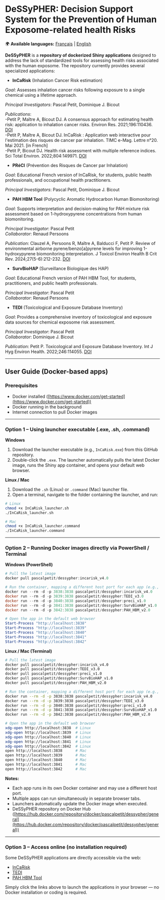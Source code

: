 # DeSSyPHER: Decision Support System for the Prevention of Human Exposome-related health Risks

🌍 **Available languages:** [Français](README_fr.md) | [English](README.md)


**DeSSyPHER** is a **repository of dockerized Shiny applications** designed to address the lack of standardized tools for assessing health risks associated with the human exposome. The repository currently provides several specialized applications:

- **InCaRisk** (Inhalation Cancer Risk estimation)

*Goal*: Assesses inhalation cancer risks following exposure to a single chemical using a lifetime approach.

*Principal Investigators*: Pascal Petit, Dominique J. Bicout  

*Publications*:  
-Petit P, Maître A, Bicout DJ. A consensus approach for estimating health risk: application to inhalation cancer risks. Environ Res. 2021;196:110436. [DOI](https://doi.org/10.1016/j.envres.2020.110436)  
-Petit P, Maître A, Bicout DJ. InCaRisk : Application web interactive pour l'estimation des risques de cancer par inhalation. TIMC e-Mag. Lettre n°20. Mai 2021. [in French]  
-Petit P, Bicout DJ. Health risk assessment with multiple reference indices. Sci Total Environ. 2022;804:149971. [DOI](https://doi.org/10.1016/j.scitotenv.2021.149971)  

- **PRéCI** (Prévention des Risques de Cancer par Inhalation)  

*Goal*: Educational French version of InCaRisk, for students, public health professionals, and occupational health practitioners.  

*Principal Investigators*: Pascal Petit, Dominique J. Bicout  

- **PAH HBM Tool** (Polycyclic Aromatic Hydrocarbon Human Biomonitoring)  

*Goal*: Supports interpretation and decision-making for PAH mixture risk assessment based on 1-hydroxypyrene concentrations from human biomonitoring.  

*Principal Investigator*: Pascal Petit  
*Collaborator*: Renaud Persoons  

*Publication*: Clauzel A, Persoons R, Maître A, Balducci F, Petit P. Review of environmental airborne pyrene/benzo[a]pyrene levels for improving 1-hydroxypyrene biomonitoring interpretation. J Toxicol Environ Health B Crit Rev. 2024;27(5-6):212-232. [DOI](https://doi.org/10.1080/10937404.2024.2362632)  

- **SurvBioHAP** (Surveillance Biologique des HAP)  

*Goal*: Educational French version of PAH HBM Tool, for students, practitioners, and public health professionals.  

*Principal Investigator*: Pascal Petit  
*Collaborator*: Renaud Persoons  

- **TEDI** (Toxicological and Exposure Database Inventory)  

*Goal*: Provides a comprehensive inventory of toxicological and exposure data sources for chemical exposome risk assessment.  

*Principal Investigator*: Pascal Petit  
*Collaborator*: Dominique J. Bicout  

*Publication*: Petit P. Toxicological and Exposure Database Inventory. Int J Hyg Environ Health. 2022;246:114055. [DOI](https://doi.org/10.1016/j.ijheh.2022.114055)  

---

## User Guide (Docker-based apps)

### Prerequisites
- Docker installed ([https://www.docker.com/get-started](https://www.docker.com/get-started))  
- Docker running in the background  
- Internet connection to pull Docker images  

---

### Option 1 – Using launcher executable (.exe, .sh, .command)

**Windows**  

1. Download the launcher executable (e.g., `InCaRisk.exe`) from this GitHub repository.  
2. Double-click the `.exe`. The launcher automatically pulls the latest Docker image, runs the Shiny app container, and opens your default web browser.  

**Linux / Mac**  

1. Download the `.sh` (Linux) or `.command` (Mac) launcher file.  
2. Open a terminal, navigate to the folder containing the launcher, and run:

```bash
# Linux
chmod +x InCaRisk_launcher.sh
./InCaRisk_launcher.sh

# Mac
chmod +x InCaRisk_launcher.command
./InCaRisk_launcher.command
```

---

### **Option 2 – Running Docker images directly via PowerShell / Terminal**  

**Windows (PowerShell)**  
```powershell
# Pull the latest image
docker pull pascalpetit/dessypher:incarisk_v4.0

# Run the container, mapping a different host port for each app (e.g., 3840) to container port 3838
docker run --rm -d -p 3838:3838 pascalpetit/dessypher:incarisk_v4.0
docker run --rm -d -p 3839:3838 pascalpetit/dessypher:TEDI_v3.0
docker run --rm -d -p 3840:3838 pascalpetit/dessypher:preci_v1.0
docker run --rm -d -p 3841:3838 pascalpetit/dessypher:SurvBioHAP_v1.0
docker run --rm -d -p 3842:3838 pascalpetit/dessypher:PAH_HBM_v2.0

# Open the app in the default web browser
Start-Process "http://localhost:3838"
Start-Process "http://localhost:3839"
Start-Process "http://localhost:3840"
Start-Process "http://localhost:3841"
Start-Process "http://localhost:3842"
```

**Linux / Mac (Terminal)**  
```bash
# Pull the latest image
docker pull pascalpetit/dessypher:incarisk_v4.0
docker pull pascalpetit/dessypher:TEDI_v3.0
docker pull pascalpetit/dessypher:preci_v1.0
docker pull pascalpetit/dessypher:SurvBioHAP_v1.0
docker pull pascalpetit/dessypher:PAH_HBM_v2.0

# Run the container, mapping a different host port for each app (e.g., 3840) to container port 3838
docker run --rm -d -p 3838:3838 pascalpetit/dessypher:incarisk_v4.0
docker run --rm -d -p 3839:3838 pascalpetit/dessypher:TEDI_v3.0
docker run --rm -d -p 3840:3838 pascalpetit/dessypher:preci_v1.0
docker run --rm -d -p 3841:3838 pascalpetit/dessypher:SurvBioHAP_v1.0
docker run --rm -d -p 3842:3838 pascalpetit/dessypher:PAH_HBM_v2.0

# Open the app in the default web browser
xdg-open http://localhost:3838  # Linux
xdg-open http://localhost:3839  # Linux
xdg-open http://localhost:3840  # Linux
xdg-open http://localhost:3841  # Linux
xdg-open http://localhost:3842  # Linux
open http://localhost:3838      # Mac
open http://localhost:3839      # Mac
open http://localhost:3840      # Mac
open http://localhost:3841      # Mac
open http://localhost:3842      # Mac
```

**Notes:**  
- Each app runs in its own Docker container and may use a different host port.  
- Multiple apps can run simultaneously in separate browser tabs.  
- Launchers automatically update the Docker image when executed.
- DeSSyPHER repository on Docker Hub ([https://hub.docker.com/repository/docker/pascalpetit/dessypher/general](https://hub.docker.com/repository/docker/pascalpetit/dessypher/general))   

---

### **Option 3 – Access online (no installation required)**

Some DeSSyPHER applications are directly accessible via the web:

- [InCaRisk](https://exporisk-timc.imag.fr/InCaRisk/)  
- [TEDI](https://exporisk-timc.imag.fr/TEDI/)  
- [PAH HBM Tool](https://exporisk-timc.imag.fr/PAH/)  

Simply click the links above to launch the applications in your browser — no Docker installation or coding is required.
